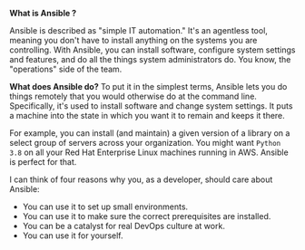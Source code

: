 **What is Ansible ?**

Ansible is described as "simple IT automation." It's an agentless tool, meaning you don't have to install anything on the systems you are controlling. With Ansible, you can install software, configure system settings and features, and do all the things system administrators do. You know, the "operations" side of the team.

**What does Ansible do?**
To put it in the simplest terms, Ansible lets you do things remotely that you would otherwise do at the command line. Specifically, it's used to install software and change system settings. It puts a machine into the state in which you want it to remain and keeps it there.

For example, you can install (and maintain) a given version of a library on a select group of servers across your organization. You might want `Python 3.8` on all your Red Hat Enterprise Linux machines running in AWS. Ansible is perfect for that.

I can think of four reasons why you, as a developer, should care about Ansible:

  - You can use it to set up small environments.
  - You can use it to make sure the correct prerequisites are installed.
  - You can be a catalyst for real DevOps culture at work.
  - You can use it for yourself.
